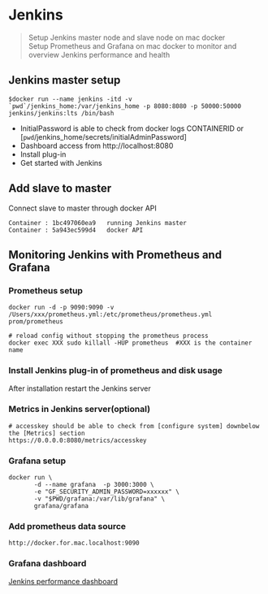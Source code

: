 # Jenkins

> Setup Jenkins master node and slave node on mac docker  
> Setup Prometheus and Grafana on mac docker to monitor and overview Jenkins performance and health

## Jenkins master setup

```shell
$docker run --name jenkins -itd -v `pwd`/jenkins_home:/var/jenkins_home -p 8080:8080 -p 50000:50000 jenkins/jenkins:lts /bin/bash
```

- InitialPassword is able to check from docker logs CONTAINERID or [`pwd`/jenkins_home/secrets/initialAdminPassword]
- Dashboard access from http://localhost:8080
- Install plug-in
- Get started with Jenkins

## Add slave to master

Connect slave to master through docker API

```shell
Container : 1bc497060ea9   running Jenkins master
Container : 5a943ec599d4   docker API
```

## Monitoring Jenkins with Prometheus and Grafana

### Prometheus setup

```shell
docker run -d -p 9090:9090 -v /Users/xxx/prometheus.yml:/etc/prometheus/prometheus.yml prom/prometheus 

# reload config without stopping the prometheus process
docker exec XXX sudo killall -HUP prometheus  #XXX is the container name
```

### Install Jenkins plug-in of prometheus and disk usage

After installation restart the Jenkins server

### Metrics in Jenkins server(optional)

```shell
# accesskey should be able to check from [configure system] downbelow the [Metrics] section
https://0.0.0.0:8080/metrics/accesskey 
```

### Grafana setup 

```shell
docker run \
       -d --name grafana  -p 3000:3000 \
       -e "GF_SECURITY_ADMIN_PASSWORD=xxxxxx" \
       -v "$PWD/grafana:/var/lib/grafana" \
       grafana/grafana
```

### Add prometheus data source

```shell
http://docker.for.mac.localhost:9090
```

### Grafana dashboard

[Jenkins performance dashboard](https://grafana.com/grafana/dashboards/9964)

